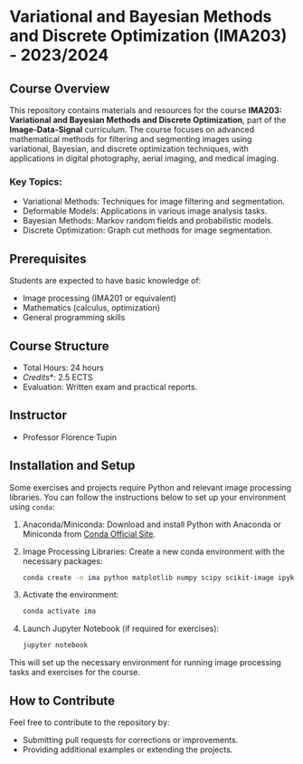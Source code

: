 # Variational and Bayesian Methods and Discrete Optimization (IMA203) - 2023/2024

## Course Overview

This repository contains materials and resources for the course **IMA203: Variational and Bayesian Methods and Discrete Optimization**, part of the **Image-Data-Signal** curriculum. The course focuses on advanced mathematical methods for filtering and segmenting images using variational, Bayesian, and discrete optimization techniques, with applications in digital photography, aerial imaging, and medical imaging.

### Key Topics:

- Variational Methods: Techniques for image filtering and segmentation.
- Deformable Models: Applications in various image analysis tasks.
- Bayesian Methods: Markov random fields and probabilistic models.
- Discrete Optimization: Graph cut methods for image segmentation.

## Prerequisites

Students are expected to have basic knowledge of:
- Image processing (IMA201 or equivalent)
- Mathematics (calculus, optimization)
- General programming skills

## Course Structure

- Total Hours: 24 hours
- *Credits**: 2.5 ECTS
- Evaluation: Written exam and practical reports.

## Instructor

- Professor Florence Tupin

## Installation and Setup

Some exercises and projects require Python and relevant image processing libraries. You can follow the instructions below to set up your environment using `conda`:

1. Anaconda/Miniconda: Download and install Python with Anaconda or Miniconda from [Conda Official Site](https://docs.conda.io/en/latest/).
2. Image Processing Libraries: Create a new conda environment with the necessary packages:
   ```bash
   conda create -n ima python matplotlib numpy scipy scikit-image ipykernel pandas scikit-learn jupyter tqdm bokeh opencv munkres
   ```
3. Activate the environment:
   ```bash
   conda activate ima
   ```

4. Launch Jupyter Notebook (if required for exercises):
   ```bash
   jupyter notebook
   ```

This will set up the necessary environment for running image processing tasks and exercises for the course.

## How to Contribute

Feel free to contribute to the repository by:
- Submitting pull requests for corrections or improvements.
- Providing additional examples or extending the projects.
